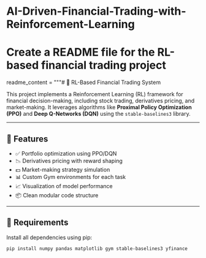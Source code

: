 # AI-Driven-Financial-Trading-with-Reinforcement-Learning
# Create a README file for the RL-based financial trading project
readme_content = """# 🧠 RL-Based Financial Trading System

This project implements a Reinforcement Learning (RL) framework for financial decision-making, including stock trading, derivatives pricing, and market-making. It leverages algorithms like **Proximal Policy Optimization (PPO)** and **Deep Q-Networks (DQN)** using the `stable-baselines3` library.

---

## 📌 Features

- ✅ Portfolio optimization using PPO/DQN
- 📉 Derivatives pricing with reward shaping
- 💵 Market-making strategy simulation
- 📊 Custom Gym environments for each task
- 📈 Visualization of model performance
- 📦 Clean modular code structure

---

## 🔧 Requirements

Install all dependencies using pip:

```bash
pip install numpy pandas matplotlib gym stable-baselines3 yfinance
